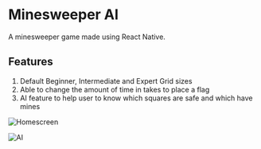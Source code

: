
# Minesweeper AI

A minesweeper game made using React Native.

## Features

1. Default Beginner, Intermediate and Expert Grid sizes
2. Able to change the amount of time in takes to place a flag
3. AI feature to help user to know which squares are safe and which have mines

![Homescreen](https://drive.google.com/file/d/1k13CGh004h_X-0PE1ZDBn8GT9FLhN0Tg/view)

![AI](https://drive.google.com/file/d/1Z7mV6xKb576Jd7X2TCgfni1n68X1LSRe/view)
